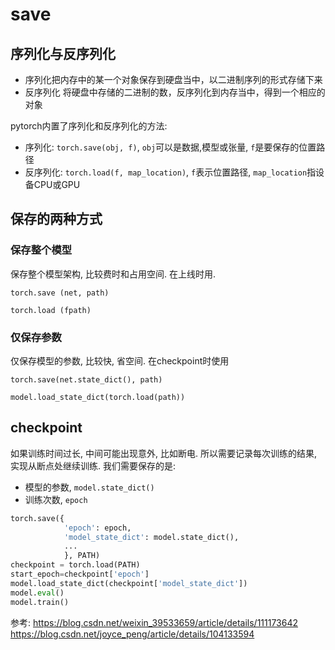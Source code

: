 # save



## 序列化与反序列化
- 序列化把内存中的某一个对象保存到硬盘当中，以二进制序列的形式存储下来
- 反序列化 将硬盘中存储的二进制的数，反序列化到内存当中，得到一个相应的对象

pytorch内置了序列化和反序列化的方法:
- 序列化: `torch.save(obj, f)`, `obj`可以是数据,模型或张量, `f`是要保存的位置路径
- 反序列化: `torch.load(f, map_location)`, `f`表示位置路径, `map_location`指设备CPU或GPU

## 保存的两种方式

### 保存整个模型
保存整个模型架构, 比较费时和占用空间. 在上线时用.

`torch.save (net, path)`

`torch.load (fpath)`




### 仅保存参数
仅保存模型的参数, 比较快, 省空间. 在checkpoint时使用


`torch.save(net.state_dict(), path)`

`model.load_state_dict(torch.load(path))`


## checkpoint
如果训练时间过长, 中间可能出现意外, 比如断电. 所以需要记录每次训练的结果, 实现从断点处继续训练. 我们需要保存的是:
- 模型的参数, `model.state_dict()`
- 训练次数, `epoch`

```python
torch.save({
            'epoch': epoch,
            'model_state_dict': model.state_dict(),
            ...
            }, PATH)
checkpoint = torch.load(PATH)
start_epoch=checkpoint['epoch']
model.load_state_dict(checkpoint['model_state_dict'])
model.eval()
model.train()
```




参考:
https://blog.csdn.net/weixin_39533659/article/details/111173642
https://blog.csdn.net/joyce_peng/article/details/104133594